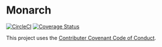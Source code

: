 # Monarch

[![CircleCI](https://circleci.com/gh/MonarchApp/monarch.svg?style=svg)](https://circleci.com/gh/MonarchApp/monarch)
[![Coverage Status](https://coveralls.io/repos/github/MonarchApp/monarch/badge.svg?branch=eb%2Fapi%2Fadd-testing)](https://coveralls.io/github/MonarchApp/monarch?branch=eb%2Fapi%2Fadd-testing)

This project uses the [Contributer Covenant Code of Conduct](.github/CODE_OF_CONDUCT.md).
